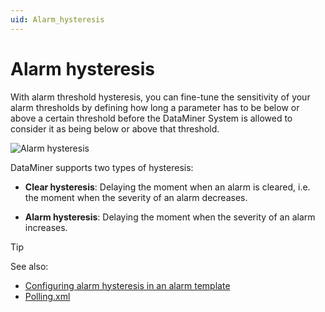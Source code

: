 ```yaml
---
uid: Alarm_hysteresis
---
```


# Alarm hysteresis

With alarm threshold hysteresis, you can fine-tune the sensitivity of your alarm thresholds by defining how long a parameter has to be below or above a certain threshold before the DataMiner System is allowed to consider it as being below or above that threshold.

![Alarm hysteresis](~/user-guide/images/hysteresis.jpg)

DataMiner supports two types of hysteresis:

- **Clear hysteresis**: Delaying the moment when an alarm is cleared, i.e. the moment when the severity of an alarm decreases.

- **Alarm hysteresis**: Delaying the moment when the severity of an alarm increases.

> [!TIP]
> See also:
>
> - [Configuring alarm hysteresis in an alarm template](xref:Configuring_alarm_hysteresis)
> - [Polling.xml](xref:Polling_xml#pollingxml)
